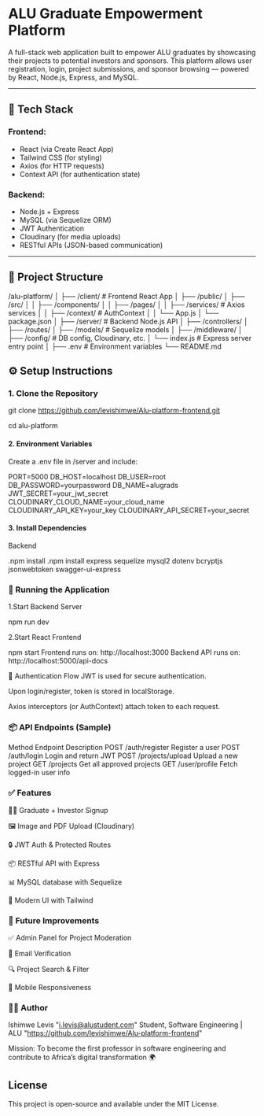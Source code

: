 # ALU Graduate Empowerment Platform

A full-stack web application built to empower ALU graduates by showcasing their projects to potential investors and sponsors. This platform allows user registration, login, project submissions, and sponsor browsing — powered by React, Node.js, Express, and MySQL.

---

## 🚀 Tech Stack

### Frontend:
- React (via Create React App)
- Tailwind CSS (for styling)
- Axios (for HTTP requests)
- Context API (for authentication state)

### Backend:
- Node.js + Express
- MySQL (via Sequelize ORM)
- JWT Authentication
- Cloudinary (for media uploads)
- RESTful APIs (JSON-based communication)

---

## 📁 Project Structure

/alu-platform/
│
├── /client/ # Frontend React App
│ ├── /public/
│ ├── /src/
│ │ ├── /components/
│ │ ├── /pages/
│ │ ├── /services/ # Axios services
│ │ ├── /context/ # AuthContext
│ │ └── App.js
│ └── package.json
│
├── /server/ # Backend Node.js API
│ ├── /controllers/
│ ├── /routes/
│ ├── /models/ # Sequelize models
│ ├── /middleware/
│ ├── /config/ # DB config, Cloudinary, etc.
│ └── index.js # Express server entry point
│
├── .env # Environment variables
└── README.md



## ⚙️ Setup Instructions

### 1. Clone the Repository


git clone https://github.com/levishimwe/Alu-platform-frontend.git

cd alu-platform

#### 2. Environment Variables
Create a .env file in /server and include:

PORT=5000
DB_HOST=localhost
DB_USER=root
DB_PASSWORD=yourpassword
DB_NAME=alugrads
JWT_SECRET=your_jwt_secret
CLOUDINARY_CLOUD_NAME=your_cloud_name
CLOUDINARY_API_KEY=your_key
CLOUDINARY_API_SECRET=your_secret

#### 3. Install Dependencies

Backend

 .npm install
.npm install express sequelize mysql2 dotenv bcryptjs jsonwebtoken swagger-ui-express


### 🚀 Running the Application
1.Start Backend Server

npm run dev

2.Start React Frontend

npm start
Frontend runs on: http://localhost:3000
Backend API runs on: http://localhost:5000/api-docs

🔐 Authentication Flow
JWT is used for secure authentication.

Upon login/register, token is stored in localStorage.

Axios interceptors (or AuthContext) attach token to each request.

### 📦 API Endpoints (Sample)

Method	Endpoint	Description
POST	/auth/register	Register a user
POST	/auth/login	Login and return JWT
POST	/projects/upload	Upload a new project
GET	/projects	Get all approved projects
GET	/user/profile	Fetch logged-in user info

### ✅ Features

👨‍🎓 Graduate + Investor Signup

🖼️ Image and PDF Upload (Cloudinary)

🔒 JWT Auth & Protected Routes

📦 RESTful API with Express

📊 MySQL database with Sequelize

🎨 Modern UI with Tailwind

### 📌 Future Improvements
✅ Admin Panel for Project Moderation

📧 Email Verification

🔍 Project Search & Filter

📱 Mobile Responsiveness

### 👨‍💻 Author
Ishimwe Levis  "i.levis@alustudent.com"
Student, Software Engineering | ALU  "https://github.com/levishimwe/Alu-platform-frontend"

Mission: To become the first professor in software engineering and contribute to Africa’s digital transformation 🌍

## License
This project is open-source and available under the MIT License.
